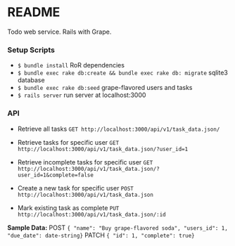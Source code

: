 # README

Todo web service. Rails with Grape.

### Setup Scripts
- `$ bundle install` RoR dependencies
- `$ bundle exec rake db:create && bundle exec rake db: migrate` sqlite3 database
- `$ bundle exec rake db:seed` grape-flavored users and tasks
- `$ rails server` run server at localhost:3000

### API 
- Retrieve all tasks
`GET http://localhost:3000/api/v1/task_data.json/`

- Retrieve tasks for specific user
`GET http://localhost:3000/api/v1/task_data.json/?user_id=1`

- Retrieve incomplete tasks for specific user
`GET http://localhost:3000/api/v1/task_data.json/?user_id=1&complete=false`

- Create a new task for specific user
`POST http://localhost:3000/api/v1/task_data.json`

- Mark existing task as complete
`PUT http://localhost:3000/api/v1/task_data.json/:id`

**Sample Data:**
POST 
`{ "name": "Buy grape-flavored soda", "users_id": 1, "due_date": date-string}`
PATCH 
`{ "id": 1, "complete": true}`

